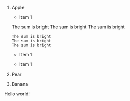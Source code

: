 

1. Apple 

   - Item 1

   The sum is bright
   The sum is bright
   The sum is bright

   ```
   The sum is bright
   The sum is bright
   The sum is bright
   ```
   
   - Item 1

   - Item 1

2. Pear  

3. Banana

Hello world!

